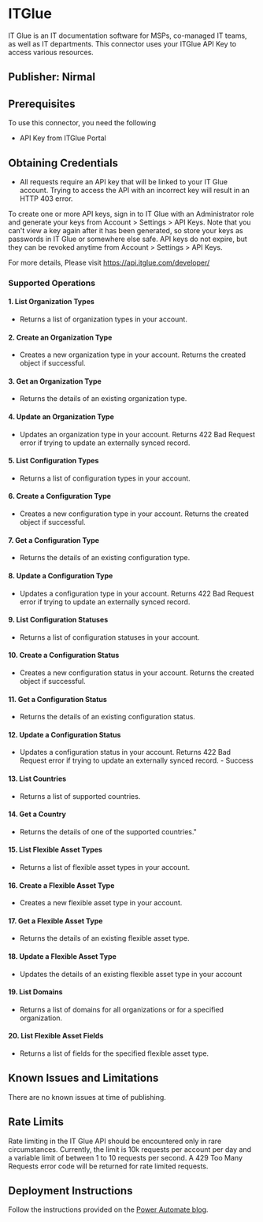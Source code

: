 # ITGlue
IT Glue is an IT documentation software for MSPs, co-managed IT teams, as well as IT departments. This connector uses your ITGlue API Key to access various resources.

## Publisher: Nirmal

## Prerequisites
To use this connector, you need the following

- API Key from ITGlue Portal


## Obtaining Credentials
- All requests require an API key that will be linked to your IT Glue account. Trying to access the API with an incorrect key will result in an HTTP 403 error.

To create one or more API keys, sign in to IT Glue with an Administrator role and generate your keys from Account > Settings > API Keys. Note that you can't view a key again after it has been generated, so store your keys as passwords in IT Glue or somewhere else safe. API keys do not expire, but they can be revoked anytime from Account > Settings > API Keys.

For more details, Please visit https://api.itglue.com/developer/

### Supported Operations

#### 1. List Organization Types

- Returns a list of organization types in your account.

 #### 2. Create an Organization Type

- Creates a new organization type in your account. Returns the created object if successful.

 #### 3. Get an Organization Type

- Returns the details of an existing organization type.

 #### 4. Update an Organization Type

- Updates an organization type in your account. Returns 422 Bad Request error if trying to update an externally synced record.

 #### 5. List Configuration Types

- Returns a list of configuration types in your account.

 #### 6. Create a Configuration Type

- Creates a new configuration type in your account. Returns the created object if successful.

 #### 7. Get a Configuration Type

- Returns the details of an existing configuration type.

 #### 8. Update a Configuration Type

- Updates a configuration type in your account. Returns 422 Bad Request error if trying to update an externally synced record.

 #### 9. List Configuration Statuses

- Returns a list of configuration statuses in your account.

 #### 10. Create a Configuration Status

- Creates a new configuration status in your account. Returns the created object if successful.

 #### 11. Get a Configuration Status

- Returns the details of an existing configuration status.

 #### 12. Update a Configuration Status

- Updates a configuration status in your account. Returns 422 Bad Request error if trying to update an externally synced record. - Success

 #### 13. List Countries

- Returns a list of supported countries.

 #### 14. Get a Country

- Returns the details of one of the supported countries."

 #### 15. List Flexible Asset Types

- Returns a list of flexible asset types in your account.

 #### 16. Create a Flexible Asset Type

- Creates a new flexible asset type in your account. 

 #### 17. Get a Flexible Asset Type

- Returns the details of an existing flexible asset type.

 #### 18. Update a Flexible Asset Type

- Updates the details of an existing flexible asset type in your account
 #### 19. List Domains

- Returns a list of domains for all organizations or for a specified organization.

 #### 20. List Flexible Asset Fields

- Returns a list of fields for the specified flexible asset type.

## Known Issues and Limitations
There are no known issues at time of publishing.

## Rate Limits
Rate limiting in the IT Glue API should be encountered only in rare circumstances. Currently, the limit is 10k requests per account per day and a variable limit of between 1 to 10 requests per second. A 429 Too Many Requests error code will be returned for rate limited requests.

## Deployment Instructions
Follow the instructions provided on the [Power Automate blog](https://flow.microsoft.com/en-us/blog/import-a-connector-from-github-as-a-custom-connector/).

